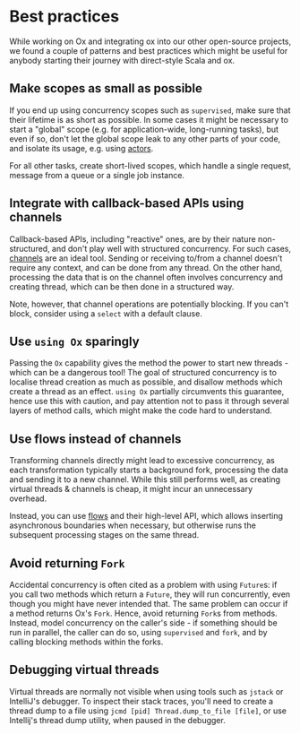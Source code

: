 # Best practices

While working on Ox and integrating ox into our other open-source projects, we found a couple of patterns and best
practices which might be useful for anybody starting their journey with direct-style Scala and ox.

## Make scopes as small as possible

If you end up using concurrency scopes such as `supervised`, make sure that their lifetime is as short as possible. In
some cases it might be necessary to start a "global" scope (e.g. for application-wide, long-running tasks), but even
if so, don't let the global scope leak to any other parts of your code, and isolate its usage, e.g. using 
[actors](../utils/actors.md).

For all other tasks, create short-lived scopes, which handle a single request, message from a queue or a single job
instance.

## Integrate with callback-based APIs using channels

Callback-based APIs, including "reactive" ones, are by their nature non-structured, and don't play well with 
structured concurrency. For such cases, [channels](../streaming/channels.md) are an ideal tool. Sending or receiving to/from 
a channel doesn't require any context, and can be done from any thread. On the other hand, processing the data that
is on the channel often involves concurrency and creating thread, which can be then done in a structured way.

Note, however, that channel operations are potentially blocking. If you can't block, consider using a `select` with 
a default clause.

## Use `using Ox` sparingly

Passing the `Ox` capability gives the method the power to start new threads - which can be a dangerous tool! The goal
of structured concurrency is to localise thread creation as much as possible, and disallow methods which create a
thread as an effect. `using Ox` partially circumvents this guarantee, hence use this with caution, and pay attention
not to pass it through several layers of method calls, which might make the code hard to understand.

## Use flows instead of channels

Transforming channels directly might lead to excessive concurrency, as each transformation typically starts a 
background fork, processing the data and sending it to a new channel. While this still performs well, as creating 
virtual threads & channels is cheap, it might incur an unnecessary overhead. 

Instead, you can use [flows](../streaming/flows.md) and their high-level API, which allows inserting asynchronous
boundaries when necessary, but otherwise runs the subsequent processing stages on the same thread.

## Avoid returning `Fork`

Accidental concurrency is often cited as a problem with using `Future`s: if you call two methods which return a 
`Future`, they will run concurrently, even though you might have never intended that. The same problem can occur if 
a method returns Ox's `Fork`. Hence, avoid returning `Fork`s from methods. Instead, model concurrency on the caller's
side - if something should be run in parallel, the caller can do so, using `supervised` and `fork`, and by calling
blocking methods within the forks.

## Debugging virtual threads

Virtual threads are normally not visible when using tools such as `jstack` or IntelliJ's debugger. To inspect their
stack traces, you'll need to create a thread dump to a file using `jcmd [pid] Thread.dump_to_file [file]`, or use
Intellij's thread dump utility, when paused in the debugger.